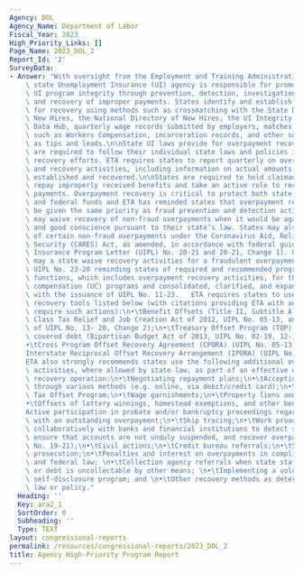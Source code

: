 ```yaml
---
Agency: DOL
Agency_Name: Department of Labor
Fiscal_Year: 2023
High_Priority_Links: []
Page_Name: 2023_DOL_2
Report_Id: '2'
SurveyData:
- Answer: "With oversight from the Employment and Training Administration (ETA), each\
    \ state Unemployment Insurance (UI) agency is responsible for promoting and maintaining\
    \ UI program integrity through prevention, detection, investigation, establishment,\
    \ and recovery of improper payments. States identify and establish overpayments\
    \ for recovery using methods such as crossmatching with the State Directory of\
    \ New Hires, the National Directory of New Hires, the UI Integrity Center’s Integrity\
    \ Data Hub, quarterly wage records submitted by employers, matches with databases\
    \ such as Workers Compensation, incarceration records, and other sources such\
    \ as tips and leads.\n\nState UI laws provide for overpayment recovery and states\
    \ are required to follow their individual state laws and policies in executing\
    \ recovery efforts. ETA requires states to report quarterly on overpayment detection\
    \ and recovery activities, including information on actual amounts of UI overpayments\
    \ established and recovered.\n\nStates are required to hold claimants liable to\
    \ repay improperly received benefits and take an active role to recover improper\
    \ payments. Overpayment recovery is critical to protect both state UI trust funds\
    \ and federal funds and ETA has reminded states that overpayment recovery must\
    \ be given the same priority as fraud prevention and detection activities.  States\
    \ may waive recovery of non-fraud overpayments when it would be against equity\
    \ and good conscience pursuant to their state’s law. States may also waive recovery\
    \ of certain non-fraud overpayments under the Coronavirus Aid, Relief, and Economic\
    \ Security (CARES) Act, as amended, in accordance with federal guidance (see Unemployment\
    \ Insurance Program Letter (UIPL) No. 20-21 and 20-21, Change 1). Under no circumstances\
    \ may a state waive recovery activities for a fraudulent overpayment.\n\nETA issued\
    \ UIPL No. 23-20 reminding states of required and recommended program integrity\
    \ functions, which includes overpayment recovery activities, for the unemployment\
    \ compensation (UC) programs and consolidated, clarified, and expanded these activities\
    \ with the issuance of UIPL No. 11-23.   ETA requires states to use the overpayment\
    \ recovery tools listed below (with citations providing ETA with authority to\
    \ require such actions):\n•\tBenefit Offsets (Title II, Subtitle A of the Middle\
    \ Class Tax Relief and Job Creation Act of 2012, UIPL No. 05-13, and Section 5\
    \ of UIPL No. 13- 20, Change 2);\n•\tTreasury Offset Program (TOP) for applicable\
    \ covered debt (Bipartisan Budget Act of 2013, UIPL No. 02-19, 12-14, and 04-20);\n\
    •\tCross Program Offset Recovery Agreement (CPORA) (UIPL No. 05-13); and\n•\t\
    Interstate Reciprocal Offset Recovery Arrangement (IPORA) (UIPL No. 05-13).\n\n\
    ETA also strongly recommends states use the following additional overpayment recovery\
    \ activities, where allowed by state law, as part of an effective overpayment\
    \ recovery operation:\n•\tNegotiating repayment plans;\n•\tAccepting repayments\
    \ through various methods (e.g. online, via debit/credit card);\n•\tState Income\
    \ Tax Offset Program;\n•\tWage garnishments;\n•\tProperty liens and assessments;\n\
    •\tOffsets of lottery winnings, homestead exemptions, and other benefits;\n•\t\
    Active participation in probate and/or bankruptcy proceedings regarding an individual\
    \ with an outstanding overpayment;\n•\tSkip tracing;\n•\tWork proactively and\
    \ collaboratively with banks and financial institutions to detect suspicious activity,\
    \ ensure that accounts are not unduly suspended, and recover overpayments (UIPL\
    \ No. 19-21);\n•\tCivil actions;\n•\tCredit bureau referrals;\n•\tState/federal\
    \ prosecution;\n•\tPenalties and interest on overpayments in compliance with state\
    \ and federal law; \n•\tCollection agency referrals when state staff is limited,\
    \ or debt is uncollectable by other means; \n•\tImplementing a voluntary fraud\
    \ self-disclosure program; and \n•\tOther recovery methods as determined by state\
    \ law or policy."
  Heading: ''
  Key: ara2_1
  SortOrder: 0
  Subheading: ''
  Type: TEXT
layout: congressional-reports
permalink: /resources/congressional-reports/2023_DOL_2
title: Agency High-Priority Program Report
---
```

